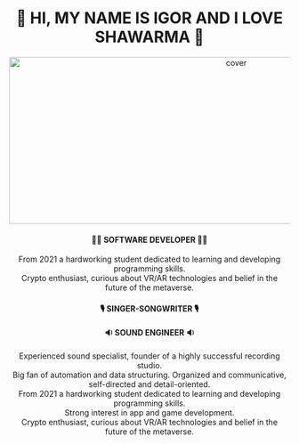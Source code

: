 <div align="center">
<h1><b>🌯 HI, MY NAME IS IGOR AND I LOVE SHAWARMA 🌯</b></h1>
</div>
<div align="center">
<img width="800pxl" height = "300pxl" src="https://media4.giphy.com/media/lovPEehUzdQRi1bgKk/giphy.gif?cid=6c09b952frrbu9kcwkj0c5562ms9w2n35h8kkihqfw2ag1cw&rid=giphy.gif&ct=s?h=257&la=en&w=759&hash=7EDF5B29736E43CAB153AEA504773656C3230C43" alt="cover" />
</div>
<div align="center">
<h4><b>👨‍💻 SOFTWARE DEVELOPER 👨‍💻</b></h4>
  <p>From 2021 a hardworking student dedicated to learning and developing programming skills. <br>
    Crypto enthusiast, curious about VR/AR technologies and belief in the future of the metaverse.</p>
</div>
<div align="center">
<h4><b>🎙️ SINGER-SONGWRITER 🎙️</b></h4>
</div>
<div align="center">
<h4><b>🔉 SOUND ENGINEER 🔉</b></h4>
</div>




<div align="center">
Experienced sound specialist, founder of a highly successful recording studio. <br>
  Big fan of automation and data structuring. Organized and communicative, self-directed and detail-oriented. <br>
  From 2021 a hardworking student dedicated to learning and developing programming skills. <br>
  Strong interest in app and game development. <br>
  Crypto enthusiast, curious about VR/AR technologies and belief in the future of the metaverse. <br>
</div>
